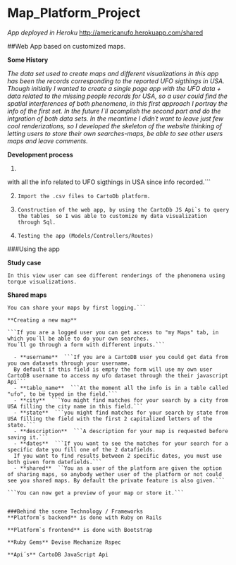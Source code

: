 # Map_Platform_Project

*App deployed in Heroku*
http://americanufo.herokuapp.com/shared

##Web App based on customized maps.  

**Some History**

*The data set used to create maps and different visualizations in this app has been the records corresponding to the reported UFO sigthings in USA.
Though initially I wanted to create a single page app with the UFO data + data related to the missing people records for USA, so a user could find the spatial interferences of both phenomena, in this first approach I portray the info of the first set.
In the future I`ll acomplish the second part and do the intgration of both data sets.
In the meantime I didn´t want to leave just few cool renderizations, so I developed the skeleton of the website thinking of letting users to store their own searches-maps, be able to see other users maps and leave comments.*


**Development process**

1. ```Scrapping data through several web pages in order to get .csv files 
with all the info related to UFO sigthings in USA since info recorded.```

2.  ```Import the .csv files to CartoDb platform.```

3.  ```Construction of the web app, by using the CartoDb JS Api`s to query the tables 
so I was able to customize my data visualization through Sql.```

4.  ```Testing the app (Models/Controllers/Routes)```

###Using the app

**Study case**

```In this view user can see different renderings of the phenomena using torque visualizations.```

**Shared maps**

```In this view user can see other user´s maps, but only the ones the author shares.
You can share your maps by first logging.```

**Creating a new map**

```If you are a logged user you can get access to "my Maps" tab, in which you´ll be able to do your own searches.
You´ll go through a form with different inputs.```

  - **username**  ```If you are a CartoDB user you could get data from you own datasets through your username.
  By default if this field is empty the form will use my own user CartoDB username to access my ufo dataset through the their javascript Api```
  - **table_name**  ```At the moment all the info is in a table called "ufo", to be typed in the field.```
  - **city**  ```You might find matches for your search by a city from USA filling the city name in this field.```
  - **state**  ```you might find matches for your search by state from USA filling the field with the first 2 capitalized letters of the state.```
  - **description**  ```A description for your map is requested before saving it.```
  - **dates**  ```If you want to see the matches for your search for a specific date you fill one of the 2 datafields.
  If you want to find results between 2 specific dates, you must use both given form datefields.```
  - **shared**  ``You as a user of the platform are given the option of sharing maps, so anybody wether user of the platform or not could see you shared maps. By default the private feature is also given.```

```You can now get a preview of your map or store it.```


###Behind the scene Technology / Frameworks
**Platform`s backend** is done with Ruby on Rails

**Platform`s frontend** is done with Bootstrap

**Ruby Gems** Devise Mechanize Rspec

**Api´s** CartoDB JavaScript Api
